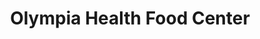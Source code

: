 ---
title: "Olympia Health Food Center"
url: /kettering/olympia-health-food-center/
shop: Bioladen
---